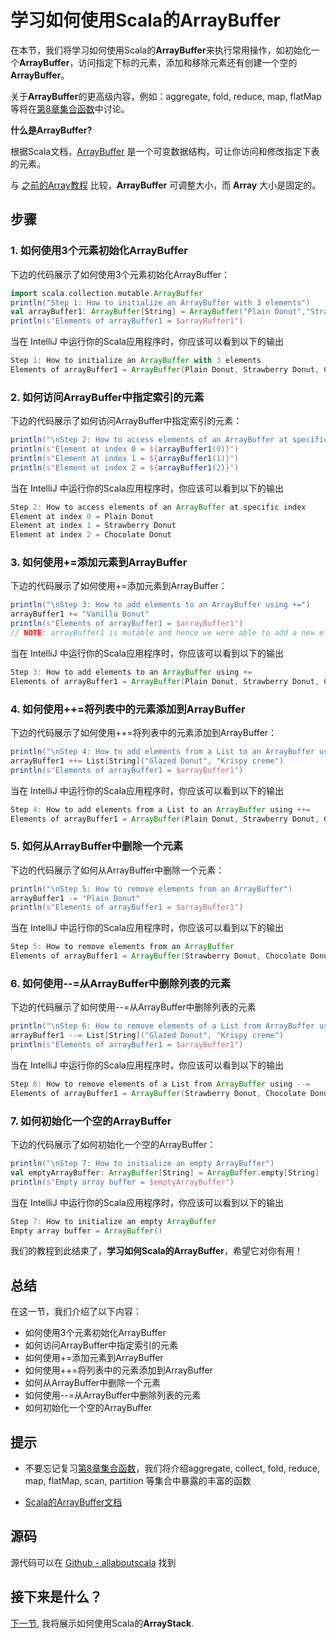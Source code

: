 # 学习如何使用Scala的ArrayBuffer

在本节，我们将学习如何使用Scala的**ArrayBuffer**来执行常用操作，如初始化一个**ArrayBuffer**，访问指定下标的元素，添加和移除元素还有创建一个空的**ArrayBuffer**。
 
关于**ArrayBuffer**的更高级内容，例如：aggregate, fold, reduce, map, flatMap等将在[第8章集合函数](8_1.md)中讨论。

**什么是ArrayBuffer?**

根据Scala文档，[ArrayBuffer](http://docs.scala-lang.org/overviews/collections/concrete-mutable-collection-classes) 是一个可变数据结构，可让你访问和修改指定下表的元素。

与 [之前的Array教程](7_1.md) 比较，**ArrayBuffer** 可调整大小，而 **Array** 大小是固定的。

## 步骤

### 1. 如何使用3个元素初始化ArrayBuffer

下边的代码展示了如何使用3个元素初始化ArrayBuffer：

```scala
import scala.collection.mutable.ArrayBuffer
println("Step 1: How to initialize an ArrayBuffer with 3 elements")
val arrayBuffer1: ArrayBuffer[String] = ArrayBuffer("Plain Donut","Strawberry Donut","Chocolate Donut")
println(s"Elements of arrayBuffer1 = $arrayBuffer1")


```

当在 IntelliJ 中运行你的Scala应用程序时，你应该可以看到以下的输出

```scala
Step 1: How to initialize an ArrayBuffer with 3 elements
Elements of arrayBuffer1 = ArrayBuffer(Plain Donut, Strawberry Donut, Chocolate Donut)

```

### 2. 如何访问ArrayBuffer中指定索引的元素

下边的代码展示了如何访问ArrayBuffer中指定索引的元素：

```scala
println("\nStep 2: How to access elements of an ArrayBuffer at specific index")
println(s"Element at index 0 = ${arrayBuffer1(0)}")
println(s"Element at index 1 = ${arrayBuffer1(1)}")
println(s"Element at index 2 = ${arrayBuffer1(2)}")

```

当在 IntelliJ 中运行你的Scala应用程序时，你应该可以看到以下的输出

```scala
Step 2: How to access elements of an ArrayBuffer at specific index
Element at index 0 = Plain Donut
Element at index 1 = Strawberry Donut
Element at index 2 = Chocolate Donut


```

### 3. 如何使用+=添加元素到ArrayBuffer

下边的代码展示了如何使用+=添加元素到ArrayBuffer：

```scala
println("\nStep 3: How to add elements to an ArrayBuffer using +=")
arrayBuffer1 += "Vanilla Donut"
println(s"Elements of arrayBuffer1 = $arrayBuffer1")
// NOTE: arrayBuffer1 is mutable and hence we were able to add a new element to it

```

当在 IntelliJ 中运行你的Scala应用程序时，你应该可以看到以下的输出

```scala
Step 3: How to add elements to an ArrayBuffer using +=
Elements of arrayBuffer1 = ArrayBuffer(Plain Donut, Strawberry Donut, Chocolate Donut, Vanilla Donut)

```

### 4. 如何使用++=将列表中的元素添加到ArrayBuffer

下边的代码展示了如何使用++=将列表中的元素添加到ArrayBuffer：


```scala
println("\nStep 4: How to add elements from a List to an ArrayBuffer using ++=")
arrayBuffer1 ++= List[String]("Glazed Donut", "Krispy creme")
println(s"Elements of arrayBuffer1 = $arrayBuffer1")

```

当在 IntelliJ 中运行你的Scala应用程序时，你应该可以看到以下的输出

```scala
Step 4: How to add elements from a List to an ArrayBuffer using ++=
Elements of arrayBuffer1 = ArrayBuffer(Plain Donut, Strawberry Donut, Chocolate Donut, Vanilla Donut, Glazed Donut, Krispy creme)

```

### 5. 如何从ArrayBuffer中删除一个元素

下边的代码展示了如何从ArrayBuffer中删除一个元素：

```scala
println("\nStep 5: How to remove elements from an ArrayBuffer")
arrayBuffer1 -= "Plain Donut"
println(s"Elements of arrayBuffer1 = $arrayBuffer1")

```

当在 IntelliJ 中运行你的Scala应用程序时，你应该可以看到以下的输出

```scala
Step 5: How to remove elements from an ArrayBuffer
Elements of arrayBuffer1 = ArrayBuffer(Strawberry Donut, Chocolate Donut, Vanilla Donut, Glazed Donut, Krispy creme)

```

### 6. 如何使用--=从ArrayBuffer中删除列表的元素

下边的代码展示了如何使用--=从ArrayBuffer中删除列表的元素

```scala
println("\nStep 6: How to remove elements of a List from ArrayBuffer using --=")
arrayBuffer1 --= List[String]("Glazed Donut", "Krispy creme")
println(s"Elements of arrayBuffer1 = $arrayBuffer1")

```

当在 IntelliJ 中运行你的Scala应用程序时，你应该可以看到以下的输出

```scala
Step 6: How to remove elements of a List from ArrayBuffer using --=
Elements of arrayBuffer1 = ArrayBuffer(Strawberry Donut, Chocolate Donut, Vanilla Donut)

```

### 7. 如何初始化一个空的ArrayBuffer

下边的代码展示了如何初始化一个空的ArrayBuffer：

```scala
println("\nStep 7: How to initialize an empty ArrayBuffer")
val emptyArrayBuffer: ArrayBuffer[String] = ArrayBuffer.empty[String]
println(s"Empty array buffer = $emptyArrayBuffer")


```

当在 IntelliJ 中运行你的Scala应用程序时，你应该可以看到以下的输出

```scala
Step 7: How to initialize an empty ArrayBuffer
Empty array buffer = ArrayBuffer()

```

我们的教程到此结束了，**学习如何Scala的ArrayBuffer**，希望它对你有用！

## 总结

在这一节，我们介绍了以下内容：

- 如何使用3个元素初始化ArrayBuffer
- 如何访问ArrayBuffer中指定索引的元素
- 如何使用+=添加元素到ArrayBuffer
- 如何使用++=将列表中的元素添加到ArrayBuffer
- 如何从ArrayBuffer中删除一个元素
- 如何使用--=从ArrayBuffer中删除列表的元素
- 如何初始化一个空的ArrayBuffer

## 提示

- 不要忘记复习[第8章集合函数](8_1.md)，我们将介绍aggregate, collect, fold, reduce, map, flatMap, scan, partition 等集合中暴露的丰富的函数

- [Scala的ArrayBuffer文档](http://www.scala-lang.org/api/current/#scala.collection.mutable.ArrayBuffer)

## 源码

源代码可以在 [Github - allaboutscala](https://github.com/nadimbahadoor/allaboutscala) 找到

## 接下来是什么？

[下一节](7_4.md), 我将展示如何使用Scala的**ArrayStack**.